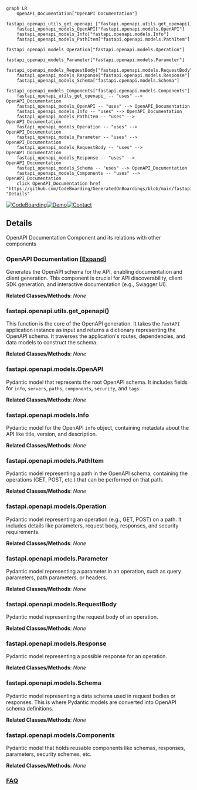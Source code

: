 ```mermaid
graph LR
    OpenAPI_Documentation["OpenAPI Documentation"]
    fastapi_openapi_utils_get_openapi_["fastapi.openapi.utils.get_openapi()"]
    fastapi_openapi_models_OpenAPI["fastapi.openapi.models.OpenAPI"]
    fastapi_openapi_models_Info["fastapi.openapi.models.Info"]
    fastapi_openapi_models_PathItem["fastapi.openapi.models.PathItem"]
    fastapi_openapi_models_Operation["fastapi.openapi.models.Operation"]
    fastapi_openapi_models_Parameter["fastapi.openapi.models.Parameter"]
    fastapi_openapi_models_RequestBody["fastapi.openapi.models.RequestBody"]
    fastapi_openapi_models_Response["fastapi.openapi.models.Response"]
    fastapi_openapi_models_Schema["fastapi.openapi.models.Schema"]
    fastapi_openapi_models_Components["fastapi.openapi.models.Components"]
    fastapi_openapi_utils_get_openapi_ -- "uses" --> OpenAPI_Documentation
    fastapi_openapi_models_OpenAPI -- "uses" --> OpenAPI_Documentation
    fastapi_openapi_models_Info -- "uses" --> OpenAPI_Documentation
    fastapi_openapi_models_PathItem -- "uses" --> OpenAPI_Documentation
    fastapi_openapi_models_Operation -- "uses" --> OpenAPI_Documentation
    fastapi_openapi_models_Parameter -- "uses" --> OpenAPI_Documentation
    fastapi_openapi_models_RequestBody -- "uses" --> OpenAPI_Documentation
    fastapi_openapi_models_Response -- "uses" --> OpenAPI_Documentation
    fastapi_openapi_models_Schema -- "uses" --> OpenAPI_Documentation
    fastapi_openapi_models_Components -- "uses" --> OpenAPI_Documentation
    click OpenAPI_Documentation href "https://github.com/CodeBoarding/GeneratedOnBoardings/blob/main/fastapi/OpenAPI_Documentation.md" "Details"
```

[![CodeBoarding](https://img.shields.io/badge/Generated%20by-CodeBoarding-9cf?style=flat-square)](https://github.com/CodeBoarding/GeneratedOnBoardings)[![Demo](https://img.shields.io/badge/Try%20our-Demo-blue?style=flat-square)](https://www.codeboarding.org/demo)[![Contact](https://img.shields.io/badge/Contact%20us%20-%20contact@codeboarding.org-lightgrey?style=flat-square)](mailto:contact@codeboarding.org)

## Details

OpenAPI Documentation Component and its relations with other components

### OpenAPI Documentation [[Expand]](./OpenAPI_Documentation.md)
Generates the OpenAPI schema for the API, enabling documentation and client generation. This component is crucial for API discoverability, client SDK generation, and interactive documentation (e.g., Swagger UI).


**Related Classes/Methods**: _None_

### fastapi.openapi.utils.get_openapi()
This function is the core of the OpenAPI generation. It takes the `FastAPI` application instance as input and returns a dictionary representing the OpenAPI schema. It traverses the application's routes, dependencies, and data models to construct the schema.


**Related Classes/Methods**: _None_

### fastapi.openapi.models.OpenAPI
Pydantic model that represents the root OpenAPI schema. It includes fields for `info`, `servers`, `paths`, `components`, `security`, and `tags`.


**Related Classes/Methods**: _None_

### fastapi.openapi.models.Info
Pydantic model for the OpenAPI `info` object, containing metadata about the API like title, version, and description.


**Related Classes/Methods**: _None_

### fastapi.openapi.models.PathItem
Pydantic model representing a path in the OpenAPI schema, containing the operations (GET, POST, etc.) that can be performed on that path.


**Related Classes/Methods**: _None_

### fastapi.openapi.models.Operation
Pydantic model representing an operation (e.g., GET, POST) on a path. It includes details like parameters, request body, responses, and security requirements.


**Related Classes/Methods**: _None_

### fastapi.openapi.models.Parameter
Pydantic model representing a parameter in an operation, such as query parameters, path parameters, or headers.


**Related Classes/Methods**: _None_

### fastapi.openapi.models.RequestBody
Pydantic model representing the request body of an operation.


**Related Classes/Methods**: _None_

### fastapi.openapi.models.Response
Pydantic model representing a possible response for an operation.


**Related Classes/Methods**: _None_

### fastapi.openapi.models.Schema
Pydantic model representing a data schema used in request bodies or responses. This is where Pydantic models are converted into OpenAPI schema definitions.


**Related Classes/Methods**: _None_

### fastapi.openapi.models.Components
Pydantic model that holds reusable components like schemas, responses, parameters, security schemes, etc.


**Related Classes/Methods**: _None_



### [FAQ](https://github.com/CodeBoarding/GeneratedOnBoardings/tree/main?tab=readme-ov-file#faq)